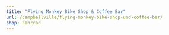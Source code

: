 ```yaml
---
title: "Flying Monkey Bike Shop & Coffee Bar"
url: /campbellville/flying-monkey-bike-shop-und-coffee-bar/
shop: Fahrrad
---
```

